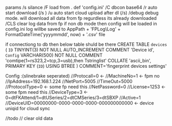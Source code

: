 params
/s silance
/F load from <file>. def 'config.ini'
/C dbcon base64
/r auto start download (/s )
/u auto start cloud upload after dl (/s)
/debug debug mode. will download all data from fp regurdless its already downloaded
/CLS  clear log data from fp
 if non db mode then config will be loaded in config.ini
 log willbe saved to
    AppPath + 'FPLog\Log' + FormatDateTime('yyyymmdd', now) + '.csv' file

if connectiong to db then below table shuld be there
CREATE TABLE `devices` (
	`ID` TINYINT(3) NOT NULL AUTO_INCREMENT COMMENT 'Device id',
	`Config` VARCHAR(500) NOT NULL COMMENT 'comtipe(1=rs323,2=tcp,3=usb),then Tstringlist' COLLATE 'ascii_bin',
	PRIMARY KEY (`ID`) USING BTREE
)
COMMENT='fingerprint devices settings'

Config :(slinebrake seperated)
//Protocall=0                <-
//MachineNo=1                <- fpm no
//IpAddress=192.168.1.224
//NetPort=5005
//TimeOut=5000
//ProtocolType=0     <- some fp need this
//NetPassword=0
//License=1253      <- some fpm need this
//DeviceType=3    <- 0=dtFKAttend/1=dtUSeries/2=dtCMSeries/3=dtSBXP
//Active=1
//DeviceUID=00000000-0000-0000-0000-000000000000    <- device uniqid for cloud sync

//todo
// clear old data
